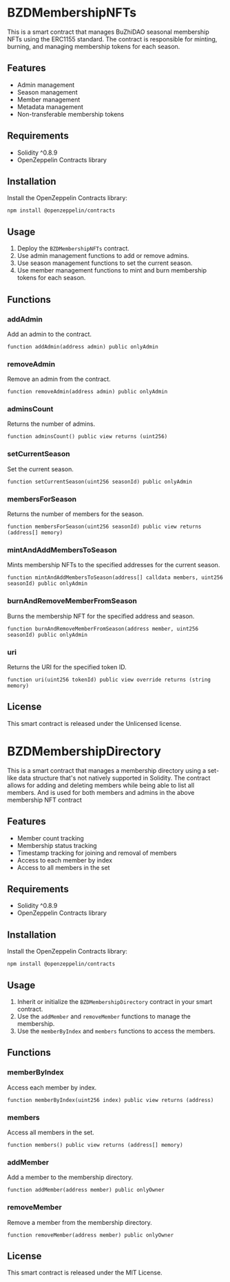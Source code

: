 # BZDMembershipNFTs

This is a smart contract that manages BuZhiDAO seasonal membership NFTs using the ERC1155 standard. The contract is responsible for minting, burning, and managing membership tokens for each season.

## Features

- Admin management
- Season management
- Member management
- Metadata management
- Non-transferable membership tokens

## Requirements

- Solidity ^0.8.9
- OpenZeppelin Contracts library

## Installation

Install the OpenZeppelin Contracts library:

```
npm install @openzeppelin/contracts
```

## Usage

1. Deploy the `BZDMembershipNFTs` contract.
2. Use admin management functions to add or remove admins.
3. Use season management functions to set the current season.
4. Use member management functions to mint and burn membership tokens for each season.

## Functions

### addAdmin

Add an admin to the contract.

```solidity
function addAdmin(address admin) public onlyAdmin
```

### removeAdmin

Remove an admin from the contract.

```solidity
function removeAdmin(address admin) public onlyAdmin
```

### adminsCount

Returns the number of admins.

```solidity
function adminsCount() public view returns (uint256)
```

### setCurrentSeason

Set the current season.

```solidity
function setCurrentSeason(uint256 seasonId) public onlyAdmin
```

### membersForSeason

Returns the number of members for the season.

```solidity
function membersForSeason(uint256 seasonId) public view returns (address[] memory)
```

### mintAndAddMembersToSeason

Mints membership NFTs to the specified addresses for the current season.

```solidity
function mintAndAddMembersToSeason(address[] calldata members, uint256 seasonId) public onlyAdmin
```

### burnAndRemoveMemberFromSeason

Burns the membership NFT for the specified address and season.

```solidity
function burnAndRemoveMemberFromSeason(address member, uint256 seasonId) public onlyAdmin
```

### uri

Returns the URI for the specified token ID.

```solidity
function uri(uint256 tokenId) public view override returns (string memory)
```

## License

This smart contract is released under the Unlicensed license.

# BZDMembershipDirectory

This is a smart contract that manages a membership directory using a set-like data structure that's not natively supported in Solidity. The contract allows for adding and deleting members while being able to list all members. And is used for both members and admins in the above membership NFT contract

## Features

- Member count tracking
- Membership status tracking
- Timestamp tracking for joining and removal of members
- Access to each member by index
- Access to all members in the set

## Requirements

- Solidity ^0.8.9
- OpenZeppelin Contracts library

## Installation

Install the OpenZeppelin Contracts library:

```
npm install @openzeppelin/contracts
```

## Usage

1. Inherit or initialize the `BZDMembershipDirectory` contract in your smart contract.
2. Use the `addMember` and `removeMember` functions to manage the membership.
3. Use the `memberByIndex` and `members` functions to access the members.

## Functions

### memberByIndex

Access each member by index.

```solidity
function memberByIndex(uint256 index) public view returns (address)
```

### members

Access all members in the set.

```solidity
function members() public view returns (address[] memory)
```

### addMember

Add a member to the membership directory.

```solidity
function addMember(address member) public onlyOwner
```

### removeMember

Remove a member from the membership directory.

```solidity
function removeMember(address member) public onlyOwner
```

## License

This smart contract is released under the MIT License.

